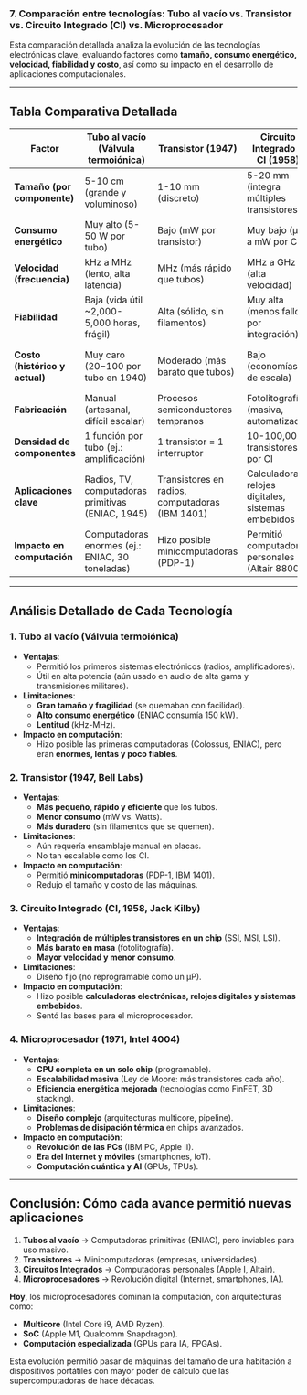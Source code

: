 ### **7. Comparación entre tecnologías: Tubo al vacío vs. Transistor vs. Circuito Integrado (CI) vs. Microprocesador**  

Esta comparación detallada analiza la evolución de las tecnologías electrónicas clave, evaluando factores como **tamaño, consumo energético, velocidad, fiabilidad y costo**, así como su impacto en el desarrollo de aplicaciones computacionales.  

---

## **Tabla Comparativa Detallada**  

| **Factor**              | **Tubo al vacío (Válvula termoiónica)** | **Transistor (1947)** | **Circuito Integrado - CI (1958)** | **Microprocesador (1971)** |
|-------------------------|----------------------------------------|----------------------|----------------------------------|---------------------------|
| **Tamaño (por componente)** | 5-10 cm (grande y voluminoso) | 1-10 mm (discreto) | 5-20 mm (integra múltiples transistores) | 10-40 mm (integra millones de transistores) |
| **Consumo energético** | Muy alto (5-50 W por tubo) | Bajo (mW por transistor) | Muy bajo (μW a mW por CI) | Variable (1W-150W, optimizado para eficiencia) |
| **Velocidad (frecuencia)** | kHz a MHz (lento, alta latencia) | MHz (más rápido que tubos) | MHz a GHz (alta velocidad) | GHz (hasta 5+ GHz, paralelismo multicore) |
| **Fiabilidad** | Baja (vida útil ~2,000-5,000 horas, frágil) | Alta (sólido, sin filamentos) | Muy alta (menos fallos por integración) | Extremadamente alta (diseño robusto, redundancia) |
| **Costo (histórico y actual)** | Muy caro ($20-$100 por tubo en 1940) | Moderado (más barato que tubos) | Bajo (economías de escala) | Muy bajo por capacidad (Ley de Moore reduce costos) |
| **Fabricación** | Manual (artesanal, difícil escalar) | Procesos semiconductores tempranos | Fotolitografía (masiva, automatizada) | Nanofabricación (3nm, billones de transistores) |
| **Densidad de componentes** | 1 función por tubo (ej.: amplificación) | 1 transistor = 1 interruptor | 10-100,000 transistores por CI | Millones a billones de transistores (SoC modernos) |
| **Aplicaciones clave** | Radios, TV, computadoras primitivas (ENIAC, 1945) | Transistores en radios, computadoras (IBM 1401) | Calculadoras, relojes digitales, sistemas embebidos | PCs, smartphones, IA, supercomputación |
| **Impacto en computación** | Computadoras enormes (ej.: ENIAC, 30 toneladas) | Hizo posible minicomputadoras (PDP-1) | Permitió computadoras personales (Altair 8800) | Revolución digital (Internet, móviles, IoT) |

---

## **Análisis Detallado de Cada Tecnología**  

### **1. Tubo al vacío (Válvula termoiónica)**
- **Ventajas**:  
  - Permitió los primeros sistemas electrónicos (radios, amplificadores).  
  - Útil en alta potencia (aún usado en audio de alta gama y transmisiones militares).  
- **Limitaciones**:  
  - **Gran tamaño y fragilidad** (se quemaban con facilidad).  
  - **Alto consumo energético** (ENIAC consumía 150 kW).  
  - **Lentitud** (kHz-MHz).  
- **Impacto en computación**:  
  - Hizo posible las primeras computadoras (Colossus, ENIAC), pero eran **enormes, lentas y poco fiables**.  

### **2. Transistor (1947, Bell Labs)**
- **Ventajas**:  
  - **Más pequeño, rápido y eficiente** que los tubos.  
  - **Menor consumo** (mW vs. Watts).  
  - **Más duradero** (sin filamentos que se quemen).  
- **Limitaciones**:  
  - Aún requería ensamblaje manual en placas.  
  - No tan escalable como los CI.  
- **Impacto en computación**:  
  - Permitió **minicomputadoras** (PDP-1, IBM 1401).  
  - Redujo el tamaño y costo de las máquinas.  

### **3. Circuito Integrado (CI, 1958, Jack Kilby)**
- **Ventajas**:  
  - **Integración de múltiples transistores en un chip** (SSI, MSI, LSI).  
  - **Más barato en masa** (fotolitografía).  
  - **Mayor velocidad y menor consumo**.  
- **Limitaciones**:  
  - Diseño fijo (no reprogramable como un µP).  
- **Impacto en computación**:  
  - Hizo posible **calculadoras electrónicas, relojes digitales y sistemas embebidos**.  
  - Sentó las bases para el microprocesador.  

### **4. Microprocesador (1971, Intel 4004)**
- **Ventajas**:  
  - **CPU completa en un solo chip** (programable).  
  - **Escalabilidad masiva** (Ley de Moore: más transistores cada año).  
  - **Eficiencia energética mejorada** (tecnologías como FinFET, 3D stacking).  
- **Limitaciones**:  
  - **Diseño complejo** (arquitecturas multicore, pipeline).  
  - **Problemas de disipación térmica** en chips avanzados.  
- **Impacto en computación**:  
  - **Revolución de las PCs** (IBM PC, Apple II).  
  - **Era del Internet y móviles** (smartphones, IoT).  
  - **Computación cuántica y AI** (GPUs, TPUs).  

---

## **Conclusión: Cómo cada avance permitió nuevas aplicaciones**  
1. **Tubos al vacío** → Computadoras primitivas (ENIAC), pero inviables para uso masivo.  
2. **Transistores** → Minicomputadoras (empresas, universidades).  
3. **Circuitos Integrados** → Computadoras personales (Apple I, Altair).  
4. **Microprocesadores** → Revolución digital (Internet, smartphones, IA).  

**Hoy**, los microprocesadores dominan la computación, con arquitecturas como:  
- **Multicore** (Intel Core i9, AMD Ryzen).  
- **SoC** (Apple M1, Qualcomm Snapdragon).  
- **Computación especializada** (GPUs para IA, FPGAs).  

Esta evolución permitió pasar de máquinas del tamaño de una habitación a dispositivos portátiles con mayor poder de cálculo que las supercomputadoras de hace décadas.  
